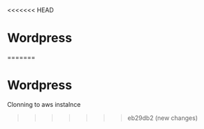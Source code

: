 <<<<<<< HEAD
# Wordpress
=======
# Wordpress
Clonning to aws instalnce
>>>>>>> eb29db2 (new changes)
